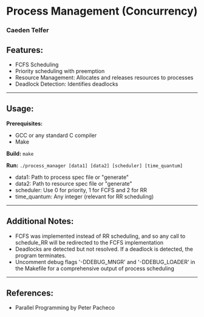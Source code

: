 # Process Management (Concurrency)

### Caeden Telfer

## Features: 
- FCFS Scheduling
- Priority scheduling with preemption
- Resource Management: Allocates and releases resources to processes
- Deadlock Detection: Identifies deadlocks

---

## Usage:
**Prerequisites:**
- GCC or any standard C compiler
- Make

**Build:** `make`

**Run:**   `./process_manager [data1] [data2] [scheduler] [time_quantum]`

- data1: Path to process spec file or "generate"
- data2: Path to resource spec file or "generate"
- scheduler: Use 0 for priority, 1 for FCFS and 2 for RR
- time_quantum: Any integer (relevant for RR scheduling)

---

## Additional Notes:
- FCFS was implemented instead of RR scheduling, and so any call to schedule_RR will be redirected to the FCFS implementation
- Deadlocks are detected but not resolved. If a deadlock is detected, the program terminates.
- Uncomment debug flags '-DDEBUG_MNGR' and '-DDEBUG_LOADER' in the Makefile for a comprehensive output of process scheduling

---

## References:
- Parallel Programming by Peter Pacheco
